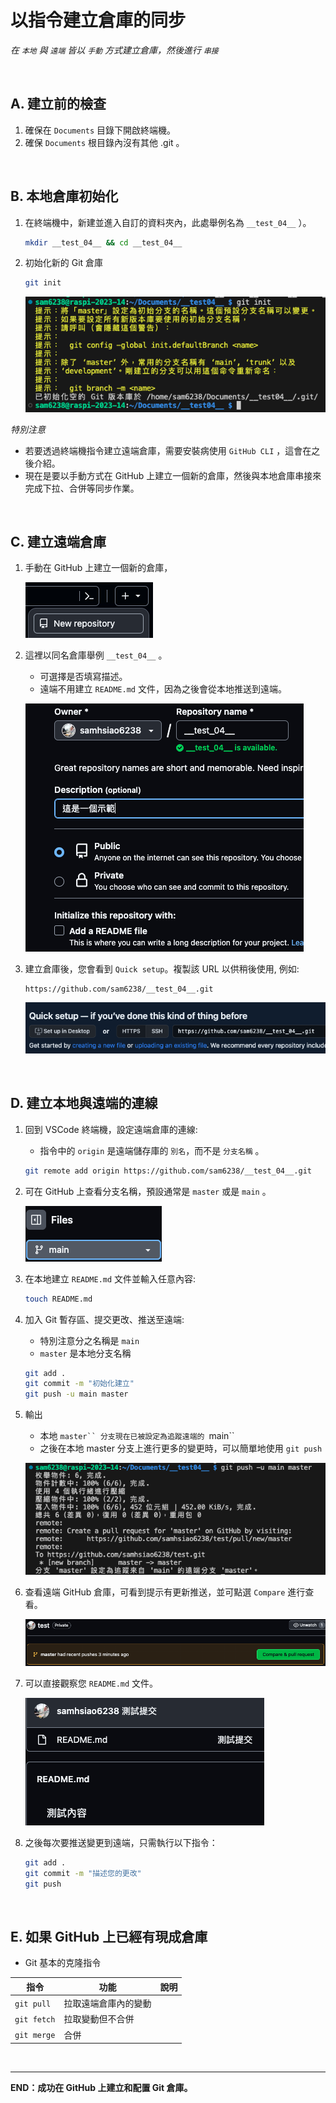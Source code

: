# 以指令建立倉庫的同步
_在 `本地` 與 `遠端` 皆以 `手動` 方式建立倉庫，然後進行 `串接`_

</br>


## A. 建立前的檢查

1. 確保在 `Documents` 目錄下開啟終端機。
2. 確保 `Documents` 根目錄內沒有其他 .git 。


</br>

## B. 本地倉庫初始化

1. 在終端機中，新建並進入自訂的資料夾內，此處舉例名為 `__test_04__` ）。

   ```bash
   mkdir __test_04__ && cd __test_04__
   ```

2. 初始化新的 Git 倉庫

   ```bash
   git init
   ```

   ![](images/img_42.png)

_特別注意_

- 若要透過終端機指令建立遠端倉庫，需要安裝病使用 `GitHub CLI` ，這會在之後介紹。
- 現在是要以手動方式在 GitHub 上建立一個新的倉庫，然後與本地倉庫串接來完成下拉、合併等同步作業。

</br>

## C. 建立遠端倉庫

1. 手動在 GitHub 上建立一個新的倉庫，

   ![](images/img_43.png)

2. 這裡以同名倉庫舉例 `__test_04__` 。

   - 可選擇是否填寫描述。
   - 遠端不用建立 `README.md` 文件，因為之後會從本地推送到遠端。

   ![](images/img_44.png)

3. 建立倉庫後，您會看到 `Quick setup`。複製該 URL 以供稍後使用, 例如:

   ```plaintext
   https://github.com/sam6238/__test_04__.git
   ```

   ![](images/img_45.png)

</br>

## D. 建立本地與遠端的連線

1. 回到 VSCode 終端機，設定遠端倉庫的連線:
   - 指令中的 `origin` 是遠端儲存庫的 `別名`，而不是 `分支名稱` 。

   ```bash
   git remote add origin https://github.com/sam6238/__test_04__.git
   ```

2. 可在 GitHub 上查看分支名稱，預設通常是 `master` 或是 `main` 。
 
   ![](images/img_46.png)

3. 在本地建立 `README.md` 文件並輸入任意內容:

   ```bash
   touch README.md
   ```

4. 加入 Git 暫存區、提交更改、推送至遠端:

   - 特別注意分之名稱是 `main`
   - `master` 是本地分支名稱

   ```bash
   git add .
   git commit -m "初始化建立"
   git push -u main master
   ```

5. 輸出

   - 本地 `master`` 分支現在已被設定為追蹤遠端的 `main``
   - 之後在本地 master 分支上進行更多的變更時，可以簡單地使用 `git push`
  
   ![](images/img_47.png)

6. 查看遠端 GitHub 倉庫，可看到提示有更新推送，並可點選 `Compare` 進行查看。

   ![](images/img_48.png)

7.  可以直接觀察您 `README.md` 文件。

    ![](images/img_49.png)

8.  之後每次要推送變更到遠端，只需執行以下指令：

    ```bash
    git add .
    git commit -m "描述您的更改"
    git push
    ```

</br>

## E. 如果 GitHub 上已經有現成倉庫

- Git 基本的克隆指令

| 指令          | 功能                 | 說明 |
| ------------- | -------------------- | ---- |
| `git pull`  | 拉取遠端倉庫內的變動 |      |
| `git fetch` | 拉取變動但不合併     |      |
| `git merge` | 合併                 |      |

</br>


---

**END：成功在 GitHub 上建立和配置 Git 倉庫。**
